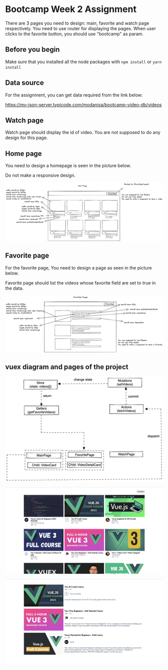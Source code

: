 # Bootcamp Week 2 Assignment

There are 3 pages you need to design: main, favorite and watch page respectively. You need to use router for displaying the pages. When user clicks to the favorite button, you should
use "bootcamp" as param.

## Before you begin

Make sure that you installed all the node packages with `npm install` or `yarn install`

## Data source

For the assignment, you can get data required from the link below:

https://my-json-server.typicode.com/modanisa/bootcamp-video-db/videos

## Watch page

Watch page should display the id of video. You are not supposed to do any design for this page.

## Home page

You need to design a homepage is seen in the picture below.

Do not make a responsive design.

![HomePage](./pictures/youtube-home.png)

## Favorite page

For the favorite page, You need to design a page as seen in the picture below.

Favorite page should list the videos whose favorite field are set to true in the data.

![HomePage](./pictures/favorites-page.png)

## vuex diagram and pages of the project

![HomePage](./pictures/vuex-diagram.png)

![HomePage](./pictures/main-page.png)

![HomePage](./pictures/favorite-videos.png)

